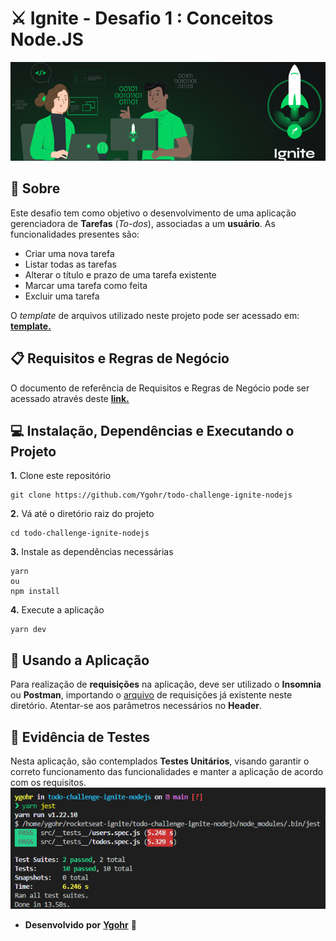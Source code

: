# ⚔️ Ignite - Desafio 1 : Conceitos Node.JS
![](assets/capa_ignite.png)
<br>

## :pushpin: Sobre
Este desafio tem como objetivo o desenvolvimento de uma aplicação gerenciadora de **Tarefas** (_To-dos_), associadas a um **usuário**. 
As funcionalidades presentes são:
- Criar uma nova tarefa
- Listar todas as tarefas
- Alterar o título e prazo de uma tarefa existente
- Marcar uma tarefa como feita
- Excluir uma tarefa

O _template_ de arquivos utilizado neste projeto pode ser acessado em: [**template.**](https://github.com/rocketseat-education/ignite-template-conceitos-do-nodejs)

## 📋 Requisitos e Regras de Negócio
O documento de referência de Requisitos e Regras de Negócio pode ser acessado através deste [**link.**](https://www.notion.so/Requisitos-e-Regras-de-Neg-cio-TodosAPI-639401aa8c6f4b48b5aa1db7c53ab107)

## 💻 Instalação, Dependências e Executando o Projeto
**1.** Clone este repositório 
```
git clone https://github.com/Ygohr/todo-challenge-ignite-nodejs
``` 
**2.** Vá até o diretório raiz do projeto
```
cd todo-challenge-ignite-nodejs
``` 
**3.** Instale as dependências necessárias
```
yarn 
ou
npm install
```
**4.** Execute a aplicação
```
yarn dev
```

## :floppy_disk: Usando a Aplicação
Para realização de **requisições** na aplicação, deve ser utilizado o **Insomnia** ou **Postman**, importando o [arquivo](insomnia_requests) de requisições já existente neste diretório.
Atentar-se aos parâmetros necessários no **Header**.

## :syringe: Evidência de Testes
Nesta aplicação, são contemplados **Testes Unitários**, visando garantir o correto funcionamento das funcionalidades e manter a aplicação de acordo com os requisitos. <br/>
![](assets/test_evidence.png)


- **Desenvolvido** **por** [**Ygohr**](https://www.linkedin.com/in/ygohr-medeiros-28451b14a/) 🤖
